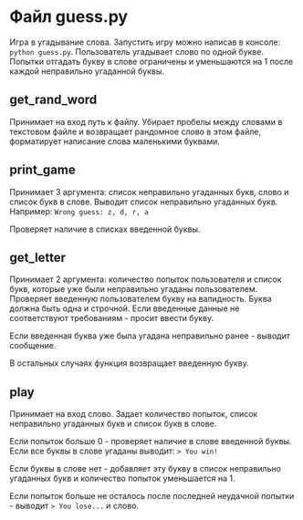 # Файл guess.py

Игра в угадывание слова. Запустить игру можно написав в консоле: `python guess.py`. Пользователь угадывает слово по одной букве. Попытки отгадать букву в слове ограничены и уменьшаются на 1 после каждой неправильно угаданной буквы.

## get_rand_word

Принимает на вход путь к файлу. Убирает пробелы между словами в текстовом файле и возвращает рандомное слово в этом файле, форматирует написание слова маленькими буквами.

## print_game

Принимает 3 аргумента: список неправильно угаданных букв, слово и список букв в слове.
Выводит список неправильно угаданных букв. Например: `Wrong guess: z, d, r, a`

Проверяет наличие в списках введенной буквы.

## get_letter

Принимает 2 аргумента: количество попыток пользователя и список букв, которые уже были неправильно угаданы пользователем.
Проверяет введенную пользователем букву на валидность. Буква должна быть одна и строчной.
Если введенные данные не соответствуют требованиям - просит ввести букву.

Если введенная буква уже была угадана неправильно ранее - выводит сообщение.

В остальных случаях функция возвращает введенную букву.

## play

Принимает на вход слово. Задает количество попыток, список неправильно угаданных букв и список букв в слове.

Если попыток больше 0 - проверяет наличие в слове введенной буквы. Если все буквы в слове угаданы выводит: `> You win!`

Если буквы в слове нет - добавляет эту букву в список неправильно угаданных букв и количество попыток уменьшается на 1.

Если попыток больше не осталось после последней неудачной попытки - выводит `> You lose...` и слово.




